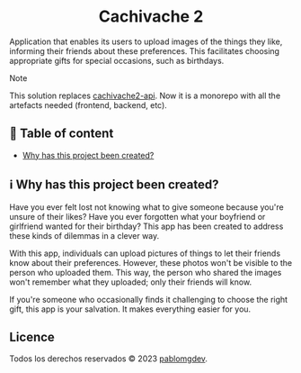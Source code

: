 <h1 align=center>Cachivache 2</h1>

<p>Application that enables its users to upload images of the things they like, informing their friends about these preferences. This facilitates choosing appropriate gifts for special occasions, such as birthdays.</p>

> [!NOTE]
> This solution replaces <a href=https://github.com/pablomgdev/cachivache2-api>cachivache2-api</a>. Now it is a monorepo with all the artefacts needed (frontend, backend, etc).


## 📄 Table of content
- [Why has this project been created?](https://github.com/pablomgdev/cachivache2#why-has-this-project-been-created)


## ℹ️ Why has this project been created?
Have you ever felt lost not knowing what to give someone because you're unsure of their likes? Have you ever forgotten what your boyfriend or girlfriend wanted for their birthday? This app has been created to address these kinds of dilemmas in a clever way.

With this app, individuals can upload pictures of things to let their friends know about their preferences. However, these photos won't be visible to the person who uploaded them. This way, the person who shared the images won't remember what they uploaded; only their friends will know.

If you're someone who occasionally finds it challenging to choose the right gift, this app is your salvation. It makes everything easier for you.

## Licence
Todos los derechos reservados © 2023 [pablomgdev](https://github.com/pablomgdev).
